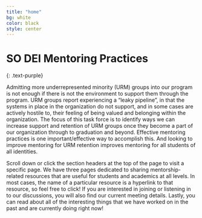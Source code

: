 ```yaml
---
title: "home"
bg: white
color: black
style: center
---
```


<span class="fa-stack subtlecircle" style="font-size:100px; background:rgba(255,166,0,0.1)">
  <i class="fa fa-circle fa-stack-2x text-white"></i>
  <i class="fas fa-user-friends fa-stack-1x text-orange"></i>
</span>

# SO DEI Mentoring Practices
{: .text-purple}

Admitting more underrepresented minority (URM) groups into our program is not enough if there is not the environment to support them through the program.  URM groups report experiencing a “leaky pipeline”, in that the systems in place in the organization do not support, and in some cases are actively hostile to, their feeling of being valued and belonging within the organization.  The focus of this task force is to identify ways we can increase support and retention of URM groups once they become a part of our organization through to graduation and beyond.  Effective mentoring practices is one important/effective way to accomplish this.  And looking to improve mentoring for URM retention improves mentoring for all students of all identities.

Scroll down or click the section headers at the top of the page to visit a specific page. We have three pages dedicated to sharing mentorship-related resources that are useful for students and academics at all levels. In most cases, the name of a particular resource is a hyperlink to that resource, so feel free to click! If you are interested in joining or listening in to our discussions, you will also find our current meeting details. Lastly, you can read about all of the interesting things that we have worked on in the past and are currently doing right now!
